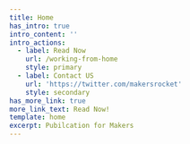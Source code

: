 ```yaml
---
title: Home
has_intro: true
intro_content: ''
intro_actions:
  - label: Read Now
    url: /working-from-home
    style: primary
  - label: Contact US
    url: 'https://twitter.com/makersrocket'
    style: secondary
has_more_link: true
more_link_text: Read Now!
template: home
excerpt: Pubilcation for Makers
---
```


